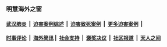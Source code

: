 
### 明慧海外之窗

####  [武汉肺炎](indexes/365.md?t=01020300) &nbsp;|&nbsp;  [迫害案例综述](indexes/328.md?t=01020300) &nbsp;|&nbsp; [迫害致死案例](indexes/277.md?t=01020300)  &nbsp;|&nbsp; [更多迫害案例](indexes/81.md?t=01020300)  &nbsp;|&nbsp; 
####  [时事评论](indexes/251.md?t=01020300) &nbsp;|&nbsp; [海外简讯](indexes/245.md?t=01020300)&nbsp;|&nbsp;  [社会支持](indexes/140.md?t=01020300) &nbsp;|&nbsp; [褒奖决议](indexes/282.md?t=01020300) &nbsp;|&nbsp; [社区报道](indexes/91.md?t=01020300)  &nbsp;|&nbsp; [天人之间](indexes/78.md?t=01020300) 

